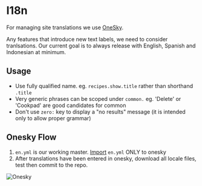 # I18n

For managing site translations we use [OneSky](http://oneskyapp.com).

Any features that introduce new text labels, we need to consider
tranlsations. Our current goal is to always release with English,
Spanish and Indonesian at minimum.


## Usage
- Use fully qualified name. eg. `recipes.show.title` rather than shorthand `.title`
- Very generic phrases can be scoped under `common.` eg. 'Delete' or
   'Cookpad' are good candidates for common
- Don't use `zero:` key to display a "no results" message (it is intended only to allow proper grammar)

## Onesky Flow
1. `en.yml` is our working master.
   [Import](http://ospft7w.oneskyapp.com/admin/project-group/projects/project-group/4526) `en.yml` ONLY to
   onesky
2. After translations have been entered in onesky, download all locale
   files, test then commit to the repo.


![Onesky](https://github.com/cookpad/guides/blob/master/i18n/onesky.png)
